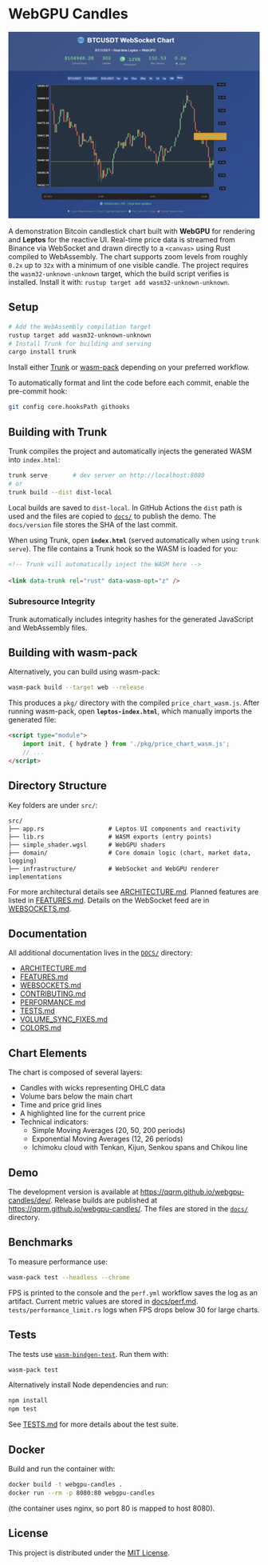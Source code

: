 # WebGPU Candles

![screenshot](res/screen.png)

A demonstration Bitcoin candlestick chart built with **WebGPU** for rendering and **Leptos** for the reactive UI. Real-time price data is streamed from Binance via WebSocket and drawn directly to a `<canvas>` using Rust compiled to WebAssembly.
The chart supports zoom levels from roughly `0.2x` up to `32x` with a minimum of one visible candle.
The project requires the `wasm32-unknown-unknown` target, which the build script verifies is installed. Install it with:
`rustup target add wasm32-unknown-unknown`.

## Setup

```bash
# Add the WebAssembly compilation target
rustup target add wasm32-unknown-unknown
# Install Trunk for building and serving
cargo install trunk
```

Install either [Trunk](https://trunkrs.dev/) or [wasm-pack](https://rustwasm.github.io/wasm-pack/) depending on your preferred workflow.

To automatically format and lint the code before each commit, enable the pre-commit hook:

```bash
git config core.hooksPath githooks
```

## Building with Trunk

Trunk compiles the project and automatically injects the generated WASM into `index.html`:

```bash
trunk serve       # dev server on http://localhost:8080
# or
trunk build --dist dist-local
```

Local builds are saved to `dist-local`. In GitHub Actions the `dist` path is
used and the files are copied to [`docs/`](docs/) to publish the demo.
The `docs/version` file stores the SHA of the last commit.

When using Trunk, open **`index.html`** (served automatically when using `trunk serve`). The file contains a Trunk hook so the WASM is loaded for you:

```html
<!-- Trunk will automatically inject the WASM here -->

<link data-trunk rel="rust" data-wasm-opt="z" />
```

### Subresource Integrity

Trunk automatically includes integrity hashes for the generated JavaScript
and WebAssembly files.

## Building with wasm-pack

Alternatively, you can build using wasm-pack:

```bash
wasm-pack build --target web --release
```

This produces a `pkg/` directory with the compiled `price_chart_wasm.js`. After running wasm-pack, open **`leptos-index.html`**, which manually imports the generated file:

```html
<script type="module">
    import init, { hydrate } from './pkg/price_chart_wasm.js';
    // ...
</script>
```

## Directory Structure

Key folders are under `src/`:

```text
src/
├── app.rs                  # Leptos UI components and reactivity
├── lib.rs                  # WASM exports (entry points)
├── simple_shader.wgsl      # WebGPU shaders
├── domain/                 # Core domain logic (chart, market data, logging)
├── infrastructure/         # WebSocket and WebGPU renderer implementations
```

For more architectural details see [ARCHITECTURE.md](DOCS/ARCHITECTURE.md).
Planned features are listed in [FEATURES.md](DOCS/FEATURES.md).
Details on the WebSocket feed are in [WEBSOCKETS.md](DOCS/WEBSOCKETS.md).

## Documentation

All additional documentation lives in the [`DOCS/`](DOCS/) directory:

- [ARCHITECTURE.md](DOCS/ARCHITECTURE.md)
- [FEATURES.md](DOCS/FEATURES.md)
- [WEBSOCKETS.md](DOCS/WEBSOCKETS.md)
- [CONTRIBUTING.md](DOCS/CONTRIBUTING.md)
- [PERFORMANCE.md](DOCS/PERFORMANCE.md)
- [TESTS.md](DOCS/TESTS.md)
- [VOLUME_SYNC_FIXES.md](DOCS/VOLUME_SYNC_FIXES.md)
- [COLORS.md](DOCS/COLORS.md)

## Chart Elements

The chart is composed of several layers:

- Candles with wicks representing OHLC data
- Volume bars below the main chart
- Time and price grid lines
- A highlighted line for the current price
- Technical indicators:
  - Simple Moving Averages (20, 50, 200 periods)
  - Exponential Moving Averages (12, 26 periods)
  - Ichimoku cloud with Tenkan, Kijun, Senkou spans and Chikou line

## Demo

The development version is available at
<https://qqrm.github.io/webgpu-candles/dev/>. Release builds are
published at <https://qqrm.github.io/webgpu-candles/>. The files are
stored in the [`docs/`](docs/) directory.

## Benchmarks

To measure performance use:

```bash
wasm-pack test --headless --chrome
```

FPS is printed to the console and the `perf.yml` workflow saves the log as an
artifact. Current metric values are stored in [docs/perf.md](docs/perf.md).
`tests/performance_limit.rs` logs when FPS drops below 30 for large charts.


## Tests

The tests use [`wasm-bindgen-test`](https://docs.rs/wasm-bindgen-test). Run
them with:

```bash
wasm-pack test
```

Alternatively install Node dependencies and run:

```bash
npm install
npm test
```

See [TESTS.md](DOCS/TESTS.md) for more details about the test suite.
## Docker

Build and run the container with:
```bash
docker build -t webgpu-candles .
docker run --rm -p 8080:80 webgpu-candles
```
(the container uses nginx, so port 80 is mapped to host 8080).


## License
This project is distributed under the [MIT License](LICENSE).

